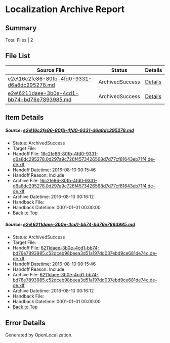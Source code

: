 # <a name='report-top'></a> Localization Archive Report

## Summary
 Total Files | 2

## File List
 Source File | Status | Details 
 ----------- | ------ | ------- 
 [e2e\16c2fe86-80fb-4fd0-9331-d6a8dc295278.md](https://github.com/OpenLocalizationTestOrg/oltest/blob/d28d9bfc1b48997f7297f1c53c5a07acb1dfcff7/e2e/16c2fe86-80fb-4fd0-9331-d6a8dc295278.md) | ArchivedSuccess | [Details](#960cc887b0870584dee608bb3448effbb5a867c71)
 [e2e\6211daee-3b0e-4cd1-bb74-bd76e7893985.md](https://github.com/OpenLocalizationTestOrg/oltest/blob/d28d9bfc1b48997f7297f1c53c5a07acb1dfcff7/e2e/6211daee-3b0e-4cd1-bb74-bd76e7893985.md) | ArchivedSuccess | [Details](#6308fb42235aa18d21f44c017816a95ae9435e962)

## Item Details
##### <a name='960cc887b0870584dee608bb3448effbb5a867c71'></a> Source: [e2e\16c2fe86-80fb-4fd0-9331-d6a8dc295278.md](https://github.com/OpenLocalizationTestOrg/oltest/blob/d28d9bfc1b48997f7297f1c53c5a07acb1dfcff7/e2e/16c2fe86-80fb-4fd0-9331-d6a8dc295278.md)
* Status: ArchivedSuccess
* Target File: 
* Handoff File: [16c2fe86-80fb-4fd0-9331-d6a8dc295278.0d297a9c726f4573426568d7d77cf81643eb71f4.de-de.xlf](https://github.com/OpenLocalizationTestOrg/olhandoff-e2e/blob/5fa23590fd5b4164e48b67a9f9d00550bc467519/ol-handoff/OpenLocalizationTestOrg/ol-test-dede/ci/ht/16c2fe86-80fb-4fd0-9331-d6a8dc295278.0d297a9c726f4573426568d7d77cf81643eb71f4.de-de.xlf)
* Handoff Datetime: 2016-08-10 00:15:46
* Handoff Reason: Include
* Archive File: [16c2fe86-80fb-4fd0-9331-d6a8dc295278.0d297a9c726f4573426568d7d77cf81643eb71f4.de-de.xlf](https://github.com/OpenLocalizationTestOrg/olhandoff-e2e/blob/90de4ebab8cefee199d67aeb594fe193cd55bbbe/ol-archive/OpenLocalizationTestOrg/ol-test-dede/ci/ht/16c2fe86-80fb-4fd0-9331-d6a8dc295278.0d297a9c726f4573426568d7d77cf81643eb71f4.de-de.xlf)
* Archive Datetime: 2016-08-10 00:16:12
* Handback File: 
* Handback Datetime: 0001-01-01 00:00:00
* [Back to Top](#report-top)

##### <a name='6308fb42235aa18d21f44c017816a95ae9435e962'></a> Source: [e2e\6211daee-3b0e-4cd1-bb74-bd76e7893985.md](https://github.com/OpenLocalizationTestOrg/oltest/blob/d28d9bfc1b48997f7297f1c53c5a07acb1dfcff7/e2e/6211daee-3b0e-4cd1-bb74-bd76e7893985.md)
* Status: ArchivedSuccess
* Target File: 
* Handoff File: [6211daee-3b0e-4cd1-bb74-bd76e7893985.c52dceb98beea3d51a197dd037ebd9ce681de74c.de-de.xlf](https://github.com/OpenLocalizationTestOrg/olhandoff-e2e/blob/5fa23590fd5b4164e48b67a9f9d00550bc467519/ol-handoff/OpenLocalizationTestOrg/ol-test-dede/ci/ht/6211daee-3b0e-4cd1-bb74-bd76e7893985.c52dceb98beea3d51a197dd037ebd9ce681de74c.de-de.xlf)
* Handoff Datetime: 2016-08-10 00:15:46
* Handoff Reason: Include
* Archive File: [6211daee-3b0e-4cd1-bb74-bd76e7893985.c52dceb98beea3d51a197dd037ebd9ce681de74c.de-de.xlf](https://github.com/OpenLocalizationTestOrg/olhandoff-e2e/blob/90de4ebab8cefee199d67aeb594fe193cd55bbbe/ol-archive/OpenLocalizationTestOrg/ol-test-dede/ci/ht/6211daee-3b0e-4cd1-bb74-bd76e7893985.c52dceb98beea3d51a197dd037ebd9ce681de74c.de-de.xlf)
* Archive Datetime: 2016-08-10 00:16:12
* Handback File: 
* Handback Datetime: 0001-01-01 00:00:00
* [Back to Top](#report-top)


## Error Details

Generated by OpenLocalization.
